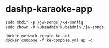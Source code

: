 # dashp-karaoke-app

```
sudo mkdir -p /jw-songs /ke-config
sudo chown -R kubeadmin:kubeadmin /jw-songs

docker network create ke-net
docker compose -f ke-compose.yml up -d
```